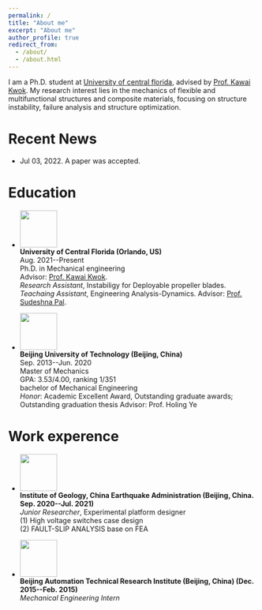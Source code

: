 ```yaml
---
permalink: /
title: "About me"
excerpt: "About me"
author_profile: true
redirect_from: 
  - /about/
  - /about.html
---
```


I am a Ph.D. student at [University of central florida](https://www.ucf.edu/), advised by [Prof. Kawai Kwok](https://mae.ucf.edu/person/kawai-kwok/). 
My research interest lies in the mechanics of flexible and multifunctional structures and composite materials, focusing on structure instability, failure analysis and structure optimization.  

# Recent News
* Jul 03, 2022. A paper was accepted.


# Education
* <img width="75" height="75" src="https://github.com/Xiaoweiooo/bowenli.github.io/blob/master/images/bjut.png"/> <br>
<b>University of Central Florida (Orlando, US)</b> <br>
Aug. 2021--Present<br>
Ph.D. in Mechanical engineering<br>
Advisor: [Prof. Kawai Kwok](https://mae.ucf.edu/person/kawai-kwok/). <br>
<i>Research Assistant</i>, Instabiligy for Deployable propeller blades.<br>
<i>Teachaing Assistant</i>, Engineering Analysis-Dynamics. Advisor: [Prof. Sudeshna Pal](https://mae.ucf.edu/person/sudeshna-pal/).<br>


* <img width="75" height="75" src="https://github.com/Xiaoweiooo/bowenli.github.io/blob/master/images/Beijing_University_of_Technology.png"/> <br>
<b>Beijing University of Technology (Beijing, China) </b> <br>
Sep. 2013--Jun. 2020<br>
Master of Mechanics<br>
GPA: 3.53/4.00, ranking 1/351 <br>
bachelor of Mechanical Engineering<br>
<i>Honor</i>: Academic Excellent Award, Outstanding graduate awards; Outstanding graduation thesis
Advisor: Prof. Holing Ye<br>


# Work experence
* <img width="75" height="75" src="https://github.com/Xiaoweiooo/bowenli.github.io/blob/master/images/Earthquake_Administration.jpg"/> <br>
<b>Institute of Geology, China Earthquake Administration (Beijing, China. Sep. 2020--Jul. 2021) </b> <br>
<i>Junior Researcher</i>, Experimental platform designer <br>
(1) High voltage switches case design<br>
(2) FAULT-SLIP ANALYSIS base on FEA<br>

* <img width="75" height="75" src="https://github.com/Xiaoweiooo/bowenli.github.io/blob/master/images/fdtgroup.png"/> <br>
<b>Beijing Automation Technical Research Institute (Beijing, China) (Dec. 2015--Feb. 2015)</b> <br>
<i>Mechanical Engineering Intern</i> <br>

